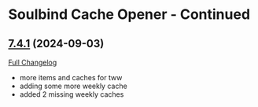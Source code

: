 # Soulbind Cache Opener - Continued

## [7.4.1](https://github.com/choss/soulbind-cache-opener-continued/tree/7.4.1) (2024-09-03)
[Full Changelog](https://github.com/choss/soulbind-cache-opener-continued/compare/7.4.0...7.4.1) 

- more items and caches for tww  
- adding some more weekly cache  
- added 2 missing weekly caches  
